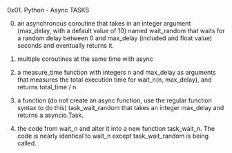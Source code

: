 0x01. Python - Async TASKS

0. an asynchronous coroutine that takes in an integer argument (max_delay, with a default value of 10) named wait_random that waits for a random delay between 0 and max_delay (included and float value) seconds and eventually returns it.

1. multiple coroutines at the same time with async

2. a measure_time function with integers n and max_delay as arguments that measures the total execution time for wait_n(n, max_delay), and returns total_time / n. 

3. a function (do not create an async function, use the regular function syntax to do this) task_wait_random that takes an integer max_delay and returns a asyncio.Task.

4. the code from wait_n and alter it into a new function task_wait_n. The code is nearly identical to wait_n except task_wait_random is being called.


